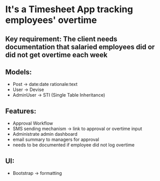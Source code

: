 # It's a Timesheet App tracking employees' overtime

## Key requirement: The client needs documentation that salaried employees did or did not get overtime each week

## Models:
- Post -> date:date rationale:text
- User -> Devise
- AdminUser -> STI (Single Table Inheritance)

## Features:
- Approval Workflow
- SMS sending mechanism -> link to approval or overtime input
- Administrate admin dashboard
- email summary to managers for approval
- needs to be documented if employee did not log overtime

## UI:
- Bootstrap -> formatting